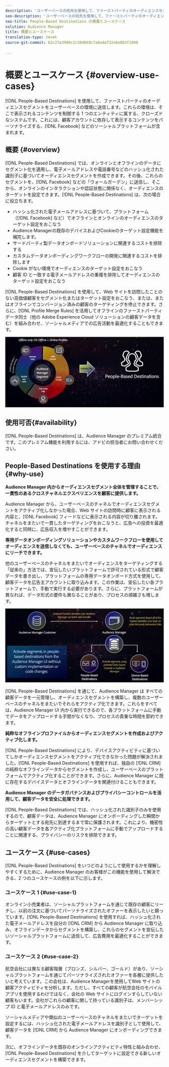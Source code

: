 ```yaml
---
description: 'ユーザーベースの宛先を使用して、ファーストパーティのオーディエンスセグメントをユーザーベースの環境に送信します。これらの環境は、そこで表示されるコンテンツを制御する 1 つのエンティティに属する、クローズドなシステムです。これには、顧客アカウントに依存して表示するコンテンツをパーソナライズする、Facebook などのソーシャルプラットフォームが含まれます。 '
seo-description: 'ユーザーベースの宛先を使用して、ファーストパーティのオーディエンスセグメントをユーザーベースの環境に送信します。これらの環境は、そこで表示されるコンテンツを制御する 1 つのエンティティに属する、クローズドなシステムです。これには、顧客アカウントに依存して表示するコンテンツをパーソナライズする、Facebook などのソーシャルプラットフォームが含まれます。  '
seo-title: People-Based Destinations の概要とユースケース
solution: Audience Manager
title: 概要とユースケース
translation-type: tm+mt
source-git-commit: 62c27a3990c2c39d069c7a6e4ef32e8e8b3f1998

---
```



# 概要とユースケース {#overview-use-cases}

[!DNL People-Based Destinations] を使用して、ファーストパーティのオーディエンスセグメントをユーザーベースの環境に送信します。これらの環境は、そこで表示されるコンテンツを制御する 1 つのエンティティに属する、クローズドなシステムです。これには、顧客アカウントに依存して表示するコンテンツをパーソナライズする、[!DNL Facebook] などのソーシャルプラットフォームが含まれます。

## 概要 {#overview}

[!DNL People-Based Destinations] では、オンラインとオフラインのデータにセグメント化を適用し、電子メールアドレスや電話番号などのハッシュ化された識別子に基づいてオーディエンスセグメントを作成できます。その後、これらのセグメントを、[!DNL Facebook] などの「ウォールガーデン」に送信し、そこから、オンラインのインタラクションや認証状態に関係なく、オーディエンスのターゲットを設定できます。[!DNL People-Based Destinations] は、次の場合に役立ちます。

* ハッシュ化された電子メールアドレスに基づいて、プラットフォーム（[!DNL Facebook] など）でオフラインとオンラインのオーディエンスのターゲット設定をおこなう
* Audience Managerの既存のデバイスおよびCookieのターゲット設定機能を補完します。
* サードパーティ製データオンボードソリューションに関連するコストを排除する
* カスタムデータオンボーディングワークフローの開発に関連するコストを排除します
* Cookie がない環境でオーディエンスのターゲット設定をおこなう
* 顧客 ID と一致する電子メールアドレスの重複を排除してオーディエンスのターゲット設定をおこなう

[!DNL People-Based Destinations] を使用して、Web サイトを訪問したことのない高価値顧客をセグメント化またはターゲット設定をおこなう、または、またはオフラインでコンバージョン済みの顧客のターゲティングを停止できます。さらに、[!DNL Profile Merge Rules] を活用してオフラインのファーストパーティデータ同士（他の Adobe Experience Cloud ソリューションの顧客データを含む）を組み合わせ、ソーシャルメディアでの広告活動を最適化することもできます。

![pbd-overview](assets/pbd-overview.png)

## 使用可否{#availability}

[!DNL People-Based Destinations] は、Audience Manager のプレミアム統合です。このプレミアム機能を利用するには、アドビの担当者にお問い合わせください。

## People-Based Destinations を使用する理由 {#why-use}

**Audience Manager 内からオーディエンスセグメント全体を管理することで、一貫性のあるクロスチャネルエクスペリエンスを顧客に提供します。**

Audience Manager から、ユーザーベースのチャネルでオーディエンスセグメントをアクティブ化しなかった場合、Web サイトの訪問時に顧客に表示される内容と、[!DNL Facebook] フィードなどに表示される内容が切り離されます。チャネルをまたいで一貫したターゲティングをおこなうと、広告への投資を最適化すると同時に、広告収入を増やすことができます。

**専用データオンボーディングソリューションやカスタムワークフローを使用してオーディエンスを送信しなくても、ユーザーベースのチャネルでオーディエンスにリーチできます。**

他のユーザーベースのチャネルをまたいでオーディエンスをターゲティングする「従来の」方法では、宣伝したいプラットフォームで許可されている形式で顧客データを書き出し、プラットフォームの専用データオンボード方式を使用して、顧客データを広告主アカウントに取り込みます。この作業は、宣伝したい各プラットフォームで、手動で実行する必要があります。さらに、プラットフォームが異なれば、データ形式の要件も異なることがあり、プロセスの煩雑さも増します。

![pbd-overview](assets/pbd-diagram.png)

[!DNL People-Based Destinations] を通じて、Audience Manager は すべての顧客データを一元管理し、オーディエンスセグメントを構築し、複数のユーザーベースのチャネルをまたいでそれらをアクティブ化できます。これらをすべては、Audience Manager UI 内から実行できるので、各プラットフォームに手動でデータをアップロードする手間がなくなり、プロセスの貴重な時間を節約できます。

**純粋なオフラインプロファイルからオーディエンスセグメントを作成およびアクティブ化します。**

[!DNL People-Based Destinations] により、デバイスアクティビティに基づいてしかオーディエンスセグメントをアクティブ化できなかった問題が解決されました。[!DNL People-Based Destinations] を使用すれば、独自の [!DNL CRM] の純粋なオフラインデータからセグメントを作成し、ユーザーベースのプラットフォームでアクティブ化することができます。さらに、Audience Manager に既に存在するデバイスデータとオフラインデータを関連付けることもできます。

**Audience Manager のデータガバナンスおよびプライバシーコントロールを活用して、顧客データを安全に処理できます。**

[!DNL People-Based Destinations] では、ハッシュ化された識別子のみを使用するので、顧客データは、Audience Manager にオンボーディングした瞬間からターゲットとする宛先に到達するまで常に保護されます。これにより、機密性の高い顧客データを各アクティブ化プラットフォームに手動でアップロードすることに関連する、プライバシーのリスクを排除できます。

## ユースケース {#use-cases}

[!DNL People-Based Destinations] をいつどのようにして使用するかを理解しやすくするために、Audience Manager のお客様がこの機能を使用して解決できる、2 つのユースケースの例を以下に示します。

### ユースケース 1 {#use-case-1}

オンライン小売業者は、ソーシャルプラットフォームを通じて既存の顧客にリーチし、以前の注文に基づいてパーソナライズされたオファーを表示したいと願っています。[!DNL People-Based Destinations] を使用すれば、ハッシュ化された電子メールアドレスを自分の [!DNL CRM] から Audience Manager に取り込み、オフラインデータからセグメントを構築し、これらのセグメントを宣伝したいソーシャルプラットフォームに送信して、広告費用を最適化することができます。

### ユースケース 2 {#use-case-2}

航空会社には異なる顧客階層（ブロンズ、シルバー、ゴールド）があり、ソーシャルプラットフォームを通じてパーソナライズされたオファーを各層に提供したいと考えています。この会社は、Audience Managerを使用してWeb サイトの顧客アクティビティを分析します。ただし、すべての顧客が航空会社のモバイルアプリを使用するわけではなく、会社の Web サイトにログインすらしていない顧客もいます。会社がこれらの顧客に関して持っている識別子は、メンバーシップ ID と電子メールアドレスのみです。

ソーシャルメディアや類似のユーザーベースのチャネルをまたいでターゲットを設定するには、ハッシュ化された電子メールアドレスを識別子として使用して、顧客データを [!DNL CRM] から Audience Manager にオンボーディングできます。

次に、オフラインデータを既存のオンラインアクティビティ特性と組み合わせ、[!DNL People-Based Destinations] を介してターゲットに設定できる新しいオーディエンスセグメントを構築できます。
